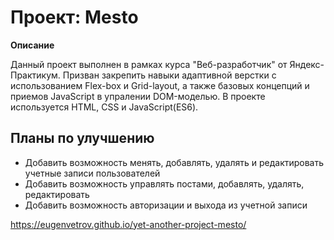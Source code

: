 # Проект: Mesto

**Описание**

Данный проект выполнен в рамках курса "Веб-разработчик" от Яндекс-Практикум. Призван закрепить навыки адаптивной верстки с использованием Flex-box и Grid-layout, а также базовых концепций и приемов JavaScript в упралении DOM-моделью.
В проекте используется HTML, CSS и JavaScript(ES6).

## Планы по улучшению
* Добавить возможность менять, добавлять, удалять и редактировать учетные записи пользователей
* Добавить возможность управлять постами, добавлять, удалять, редактировать
* Добавить возможность авторизации и выхода из учетной записи

https://eugenvetrov.github.io/yet-another-project-mesto/